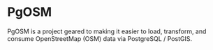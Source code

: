 # PgOSM

PgOSM is a project geared to making it easier to load, transform, and consume OpenStreetMap (OSM) data via PostgreSQL / PostGIS.